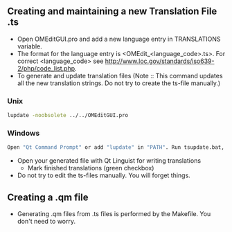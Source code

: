 ## Creating and maintaining a new Translation File .ts

- Open OMEditGUI.pro and add a new language entry in TRANSLATIONS variable.
- The format for the language entry is <OMEdit_<language_code>.ts>. For correct <language_code> see http://www.loc.gov/standards/iso639-2/php/code_list.php.
- To generate and update translation files (Note :: This command updates all the new translation strings. Do not try to create the ts-file manually.)

### Unix
```bash
lupdate -noobsolete ../../OMEditGUI.pro
```

### Windows
```bash
Open "Qt Command Prompt" or add "lupdate" in "PATH". Run tsupdate.bat, it will generate all the translation files.
```

- Open your generated file with Qt Linguist for writing translations
  - Mark finished translations (green checkbox)
- Do not try to edit the ts-files manually. You will forget things.

## Creating a .qm file

- Generating .qm files from .ts files is performed by the Makefile. You don't need to worry.
